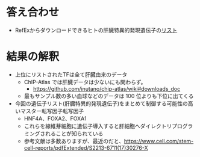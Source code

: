 # 答え合わせ
- RefExからダウンロードできるヒトの肝臓特異的発現遺伝子の[リスト](http://refex.dbcls.jp/genelist_dl.php?lang=ja&db=human&roku_valid=1&rk[]=31&order_key=score)

# 結果の解釈
- 上位にリストされたTFは全て肝臓由来のデータ
     - ChIP-Atlas では肝臓データは少ないにも関わらず。
         - https://github.com/inutano/chip-atlas/wiki#downloads_doc
     - 最もサンプル数の多い血球などのデータは 100 位よりも下位に出てくる
- 今回の遺伝子リスト(肝臓特異的発現遺伝子)をまとめて制御する可能性の高いマスター転写因子転写因子  
     - HNF4A、FOXA2、FOXA1 
     - これらを線維芽細胞に遺伝子導入すると肝細胞へダイレクトリプログラミングされることが知られている
     - 参考文献は多数ありますが、最近のだと、https://www.cell.com/stem-cell-reports/pdfExtended/S2213-6711(17)30276-X
